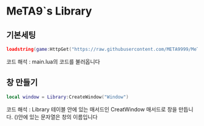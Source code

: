 <!-- Heading -->
# MeTA9`s Library

## 기본세팅
```lua
loadstring(game:HttpGet("https://raw.githubusercontent.com/META9999/MeTA9-Library/refs/heads/main/main.lua"))()
```
코드 해석 : main.lua의 코드를 불러옵니다


## 창 만들기
```lua
local window = Library:CreateWindow("Window")
```
코드 해석 : Library 테이블 안에 있는 매서드인 CreatWindow 매서드로 창을 만듭니다. ()안에 있는 문자열은 창의 이름입니다



## 
